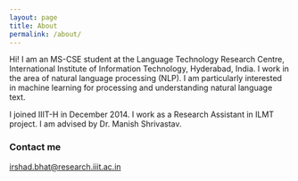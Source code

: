 ```yaml
---
layout: page
title: About
permalink: /about/
---
```


Hi! I am an MS-CSE student at the Language Technology Research Centre, International Institute of Information Technology, Hyderabad, India. I work in the area of natural language processing (NLP). I am particularly interested in machine learning for processing and understanding natural language text. 

I joined IIIT-H in December 2014. I work as a Research Assistant in ILMT project. I am advised by Dr. Manish Shrivastav.

### Contact me

[irshad.bhat@research.iiit.ac.in](mailto:irshad.bhat@research.iiit.ac.in)

